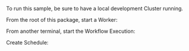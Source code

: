 To run this sample, be sure to have a local development Cluster running.

From the root of this package, start a Worker:

From another terminal, start the Workflow Execution:

Create Schedule:


